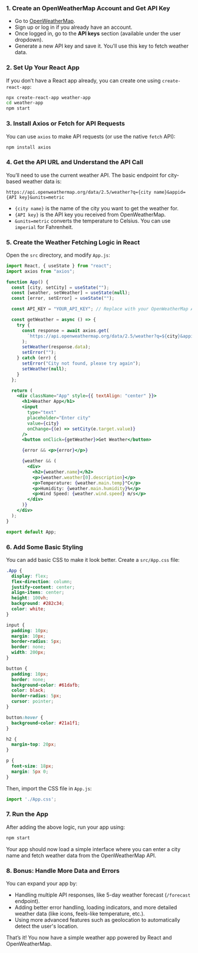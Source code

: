 ### 1. **Create an OpenWeatherMap Account and Get API Key**
   - Go to [OpenWeatherMap](https://openweathermap.org/).
   - Sign up or log in if you already have an account.
   - Once logged in, go to the **API keys** section (available under the user dropdown).
   - Generate a new API key and save it. You'll use this key to fetch weather data.

### 2. **Set Up Your React App**

   If you don’t have a React app already, you can create one using `create-react-app`:
   ```bash
   npx create-react-app weather-app
   cd weather-app
   npm start
   ```

### 3. **Install Axios or Fetch for API Requests**

   You can use `axios` to make API requests (or use the native `fetch` API):
   ```bash
   npm install axios
   ```

### 4. **Get the API URL and Understand the API Call**

   You’ll need to use the current weather API. The basic endpoint for city-based weather data is:
   ```
   https://api.openweathermap.org/data/2.5/weather?q={city name}&appid={API key}&units=metric
   ```

   - `{city name}` is the name of the city you want to get the weather for.
   - `{API key}` is the API key you received from OpenWeatherMap.
   - `&units=metric` converts the temperature to Celsius. You can use `imperial` for Fahrenheit.

### 5. **Create the Weather Fetching Logic in React**

   Open the `src` directory, and modify `App.js`:

```jsx
import React, { useState } from "react";
import axios from "axios";

function App() {
  const [city, setCity] = useState("");
  const [weather, setWeather] = useState(null);
  const [error, setError] = useState("");

  const API_KEY = "YOUR_API_KEY"; // Replace with your OpenWeatherMap API key

  const getWeather = async () => {
    try {
      const response = await axios.get(
        `https://api.openweathermap.org/data/2.5/weather?q=${city}&appid=${API_KEY}&units=metric`
      );
      setWeather(response.data);
      setError("");
    } catch (err) {
      setError("City not found, please try again");
      setWeather(null);
    }
  };

  return (
    <div className="App" style={{ textAlign: "center" }}>
      <h1>Weather App</h1>
      <input
        type="text"
        placeholder="Enter city"
        value={city}
        onChange={(e) => setCity(e.target.value)}
      />
      <button onClick={getWeather}>Get Weather</button>

      {error && <p>{error}</p>}

      {weather && (
        <div>
          <h2>{weather.name}</h2>
          <p>{weather.weather[0].description}</p>
          <p>Temperature: {weather.main.temp}°C</p>
          <p>Humidity: {weather.main.humidity}%</p>
          <p>Wind Speed: {weather.wind.speed} m/s</p>
        </div>
      )}
    </div>
  );
}

export default App;
```

### 6. **Add Some Basic Styling**

You can add basic CSS to make it look better. Create a `src/App.css` file:

```css
.App {
  display: flex;
  flex-direction: column;
  justify-content: center;
  align-items: center;
  height: 100vh;
  background: #282c34;
  color: white;
}

input {
  padding: 10px;
  margin: 10px;
  border-radius: 5px;
  border: none;
  width: 200px;
}

button {
  padding: 10px;
  border: none;
  background-color: #61dafb;
  color: black;
  border-radius: 5px;
  cursor: pointer;
}

button:hover {
  background-color: #21a1f1;
}

h2 {
  margin-top: 20px;
}

p {
  font-size: 18px;
  margin: 5px 0;
}
```

Then, import the CSS file in `App.js`:
```js
import './App.css';
```

### 7. **Run the App**

After adding the above logic, run your app using:
```bash
npm start
```

Your app should now load a simple interface where you can enter a city name and fetch weather data from the OpenWeatherMap API.

### 8. **Bonus: Handle More Data and Errors**

You can expand your app by:
   - Handling multiple API responses, like 5-day weather forecast (`/forecast` endpoint).
   - Adding better error handling, loading indicators, and more detailed weather data (like icons, feels-like temperature, etc.).
   - Using more advanced features such as geolocation to automatically detect the user's location.

That’s it! You now have a simple weather app powered by React and OpenWeatherMap.

